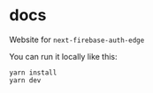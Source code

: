 # docs

Website for `next-firebase-auth-edge`

You can run it locally like this:

```
yarn install
yarn dev
```

